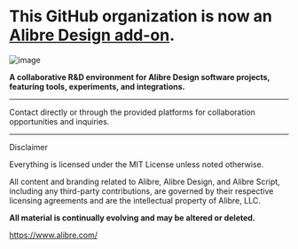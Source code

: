 # This GitHub organization is now an [Alibre Design add-on](https://github.com/stephensmitchell/alibre-testbed-addon).
![image](https://github.com/user-attachments/assets/d4db7643-4d8b-45df-b7fd-5338df1bb2c0)

**A collaborative R\&D environment for Alibre Design software projects, featuring tools, experiments, and integrations.**

---

Contact directly or through the provided platforms for collaboration opportunities and inquiries.

---

Disclaimer

Everything is licensed under the MIT License unless noted otherwise.

All content and branding related to Alibre, Alibre Design, and Alibre Script, including any third-party contributions, are governed by their respective licensing agreements and are the intellectual property of Alibre, LLC.

**All material is continually evolving and may be altered or deleted.**

https://www.alibre.com/
